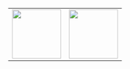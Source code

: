 <table>
  <tr>
    <td>
      <img src="https://github.com/Parryword/ESP32-Web-Server/assets/101982505/7dea88e0-f605-4061-9750-d08fd72fc236" height="100"/>
    </td>
    <td>
      <img src="https://github.com/Parryword/ESP32-Web-Server/assets/101982505/d7a17f12-ec93-4231-a6f8-64c478418671" height="100"/>
    </td>
  </tr>
</table>

